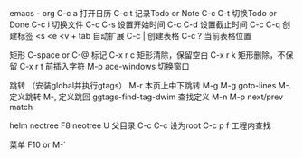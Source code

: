 emacs - org
C-c a    打开日历
C-c t    记录Todo or Note
C-c C-t 切换Todo or Done
C-c i     切换文件
C-c C-s 设置开始时间
C-c C-d 设置截止时间
C-c C-q 创建标签
<s <e <v + tab 自动扩展
C-c |    创建表格
C-c ? 当前表格位置

矩形
 C-space or C-@ 标记
 C-x r c 矩形清除，保留空白
 C-x r k 矩形删除，不保留
 C-x r t 前插入字符
 M-p ace-windows 切换窗口

跳转 （安装global并执行gtags）
M-r 本页上中下跳转
M-g M-g goto-lines
M-. 定义跳转
M-, 定义跳回
ggtags-find-tag-dwim 查找定义
M-n M-p next/prev match

helm neotree
F8  neotree
U 父目录
C-c C-c 设为root
C-c p f   工程内查找

菜单
F10 or M-`
